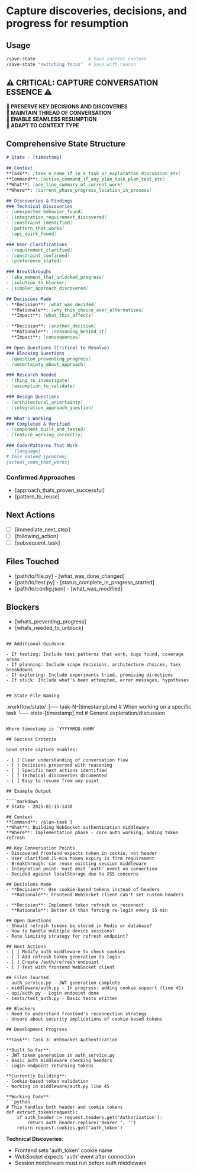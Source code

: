 # Capture discoveries, decisions, and progress for resumption

## Usage

```bash
/save-state                    # Save current context
/save-state "switching focus"  # Save with reason
```

## ⚠️ CRITICAL: CAPTURE CONVERSATION ESSENCE ⚠️

**🛑 PRESERVE KEY DECISIONS AND DISCOVERIES**  
**🛑 MAINTAIN THREAD OF CONVERSATION**  
**🛑 ENABLE SEAMLESS RESUMPTION**  
**🛑 ADAPT TO CONTEXT TYPE**

## Comprehensive State Structure

```markdown
# State - [timestamp]

## Context
**Task**: [task_n_name_if_in_a_task_or_exploration_discussion_etc]
**Command**: [active_command_if_any_plan_task_plan_test_etc]
**What**: [one_line_summary_of_current_work]
**Where**: [current_phase_progress_location_in_process]

## Discoveries & Findings
### Technical Discoveries
- [unexpected_behavior_found]
- [integration_requirement_discovered]
- [constraint_identified]
- [pattern_that_works]
- [api_quirk_found]

### User Clarifications
- [requirement_clarified]
- [constraint_confirmed]
- [preference_stated]

### Breakthroughs
- [aha_moment_that_unlocked_progress]
- [solution_to_blocker]
- [simpler_approach_discovered]

## Decisions Made
- **Decision**: [what_was_decided]
  **Rationale**: [why_this_choice_over_alternatives]
  **Impact**: [what_this_affects]

- **Decision**: [another_decision]
  **Rationale**: [reasoning_behind_it]
  **Impact**: [consequences]

## Open Questions (Critical to Resolve)
### Blocking Questions
- [question_preventing_progress]
- [uncertainty_about_approach]

### Research Needed
- [thing_to_investigate]
- [assumption_to_validate]

### Design Questions
- [architectural_uncertainty]
- [integration_approach_question]

## What's Working
### Completed & Verified
- [component_built_and_tested]
- [feature_working_correctly]

### Code/Patterns That Work
```[language]
# This solved [problem]
[actual_code_that_works]
```

### Confirmed Approaches
- [approach_thats_proven_successful]
- [pattern_to_reuse]

## Next Actions
- [ ] [immediate_next_step]
- [ ] [following_action]
- [ ] [subsequent_task]

## Files Touched
- [path/to/file.py] - [what_was_done_changed]
- [path/to/test.py] - [status_complete_in_progress_started]
- [path/to/config.json] - [what_was_modified]

## Blockers
- [whats_preventing_progress]
- [whats_needed_to_unblock]
```

## Additional Guidance

- If testing: Include test patterns that work, bugs found, coverage areas
- If planning: Include scope decisions, architecture choices, task breakdowns  
- If exploring: Include experiments tried, promising directions
- If stuck: Include what's been attempted, error messages, hypotheses


## State File Naming

```
.workflow/state/
├── task-N-[timestamp].md    # When working on a specific task
└── state-[timestamp].md     # General exploration/discussion
```

Where timestamp is `YYYYMMDD-HHMM`

## Success Criteria

Good state capture enables:

- [ ] Clear understanding of conversation flow
- [ ] Decisions preserved with reasoning
- [ ] Specific next actions identified
- [ ] Technical discoveries documented
- [ ] Easy to resume from any point

## Example Output

````markdown
# State - 2025-01-15-1430

## Context
**Command**: /plan-task 3
**What**: Building WebSocket authentication middleware
**Where**: Implementation phase - core auth working, adding token refresh

## Key Conversation Points
- Discovered frontend expects token in cookie, not header
- User clarified 15-min token expiry is firm requirement
- Breakthrough: can reuse existing session middleware
- Integration point: must emit 'auth' event on connection
- Decided against localStorage due to XSS concerns

## Decisions Made
- **Decision**: Use cookie-based tokens instead of headers
  **Rationale**: Frontend WebSocket client can't set custom headers
  
- **Decision**: Implement token refresh on reconnect
  **Rationale**: Better UX than forcing re-login every 15 min

## Open Questions
- Should refresh tokens be stored in Redis or database?
- How to handle multiple device sessions?
- Rate limiting strategy for refresh endpoint?

## Next Actions
- [ ] Modify auth middleware to check cookies
- [ ] Add refresh token generation to login
- [ ] Create /auth/refresh endpoint
- [ ] Test with frontend WebSocket client

## Files Touched
- auth_service.py - JWT generation complete
- middleware/auth.py - In progress: adding cookie support (line 45)
- api/auth.py - Login endpoint done
- tests/test_auth.py - Basic tests written

## Blockers
- Need to understand frontend's reconnection strategy
- Unsure about security implications of cookie-based tokens

## Development Progress

**Task**: Task 3: WebSocket Authentication

**Built So Far**:
- JWT token generation in auth_service.py
- Basic auth middleware checking headers
- Login endpoint returning tokens

**Currently Building**:
- Cookie-based token validation
- Working in middleware/auth.py line 45

**Working Code**:
```python
# This handles both header and cookie tokens
def extract_token(request):
    if auth_header := request.headers.get('Authorization'):
        return auth_header.replace('Bearer ', '')
    return request.cookies.get('auth_token')
````

**Technical Discoveries**:

- Frontend sets 'auth_token' cookie name
- WebSocket expects 'auth' event after connection
- Session middleware must run before auth middleware